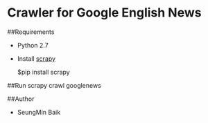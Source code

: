 # Crawler for Google English News

##Requirements
- Python 2.7
- Install [scrapy](http://scrapy.org/)
	
	$pip install scrapy

##Run
	scrapy crawl googlenews

##Author
- SeungMin Baik
